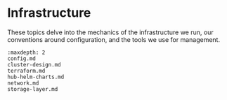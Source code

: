# Infrastructure

These topics delve into the mechanics of the infrastructure we run, our
conventions around configuration, and the tools we use for management.

```{toctree}
:maxdepth: 2
config.md
cluster-design.md
terraform.md
hub-helm-charts.md
network.md
storage-layer.md
```
